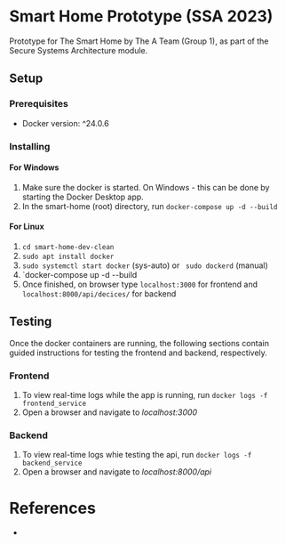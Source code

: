 # Smart Home Prototype (SSA 2023)
Prototype for The Smart Home by The A Team (Group 1), as part of the Secure Systems Architecture module.

## Setup
### Prerequisites
* Docker version: ^24.0.6

### Installing
#### For Windows
1. Make sure the docker is started. On Windows - this can be done by starting the Docker Desktop app.
1. In the smart-home (root) directory, run `docker-compose up -d --build`
#### For Linux
1. `cd smart-home-dev-clean`
2. `sudo apt install docker`
3.  `sudo systemctl start docker` (sys-auto) or ` sudo dockerd` (manual)
4.  `docker-compose up -d --build
5.  Once finished, on browser type `localhost:3000` for frontend and `localhost:8000/api/decices/` for backend

## Testing
Once the docker containers are running, the following sections contain guided instructions for testing the frontend and backend, respectively. 
### Frontend
1. To view real-time logs while the app is running, run `docker logs -f frontend_service`
1. Open a browser and navigate to <i>localhost:3000</i>

### Backend
1. To view real-time logs whie testing the api, run `docker logs -f backend_service`
1. Open a browser and navigate to <i>localhost:8000/api</i> 

# References
* 
